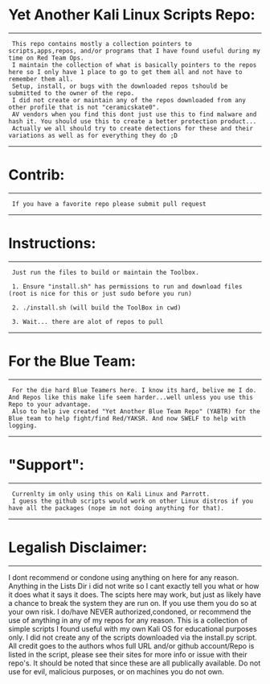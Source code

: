 # Yet Another Kali Linux Scripts Repo:

--------------------------------------------------------------------------------
     This repo contains mostly a collection pointers to scripts,apps,repos, and/or programs that I have found useful during my time on Red Team Ops. 
     I maintain the collection of what is basically pointers to the repos here so I only have 1 place to go to get them all and not have to remember them all. 
     Setup, install, or bugs with the downloaded repos tshould be submitted to the owner of the repo.
     I did not create or maintain any of the repos downloaded from any other profile that is not "ceramicskate0".
     AV vendors when you find this dont just use this to find malware and hash it. You should use this to create a better protection product...
     Actually we all should try to create detections for these and their variations as well as for everything they do ;D
--------------------------------------------------------------------------------

# Contrib:

--------------------------------------------------------------------
     If you have a favorite repo please submit pull request
--------------------------------------------------------------------

# Instructions:

--------------------------------------------------------------------
     Just run the files to build or maintain the Toolbox.

     1. Ensure "install.sh" has permissions to run and download files (root is nice for this or just sudo before you run)

     2. ./install.sh (will build the ToolBox in cwd)

     3. Wait... there are alot of repos to pull
--------------------------------------------------------------------

# For the Blue Team:

--------------------------------------------------------------------
     For the die hard Blue Teamers here. I know its hard, belive me I do. And Repos like this make life seem harder...well unless you use this Repo to your advantage.
     Also to help ive created "Yet Another Blue Team Repo" (YABTR) for the Blue team to help fight/find Red/YAKSR. And now SWELF to help with logging.
--------------------------------------------------------------------

# "Support":

--------------------------------------------------------------------
     Currenlty im only using this on Kali Linux and Parrott. 
     I guess the github scripts would work on other Linux distros if you have all the packages (nope im not doing anything for that).
--------------------------------------------------------------------

# Legalish Disclaimer:

--------------------------------------------------------------------
I dont recommend or condone using anything on here for any reason. Anything in the Lists Dir i did not write so I cant exactly tell you what or how it does what it says it does. The scipts here may work, but just as likely have a chance to break the system they are run on. If you use them you do so at your own risk. I do/have NEVER authorized,condoned, or recommend the use of anything in any of my repos for any reason. This is a collection of simple scripts I found useful with my own Kali OS for educational purposes only. I did not create any of the scripts downloaded via the install.py script. All credit goes to the authors whos full URL and/or github account/Repo is listed in the script, please see their sites for more info or issue with their repo's. It should be noted that since these are all publically available. Do not use for evil, malicious purposes, or on machines you do not own.

